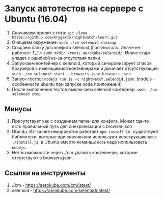 # Запуск автотестов на сервере с Ubuntu (16.04)

1. Скачиваем проект с гита: `git clone https://github.com/Krygerik/nightwatch-learn.git`
2. Очищаем окружение: `sudo ./cm selenoid cleanup`
3. Создаем папку для конфига selenoid (Грязный хак. Иначе не работает T_T):
 `sudo mkdir /root/.aerokube/selenoid/`. Иначе старт упадет с ошибкой из-за отсутствия папки.
4. Запускаем контейнер с selenoid, который синхронизирует список браузеров с имеющимися контейнерами и докачает отсутствующие: `sudo ./cm selenoid start --browsers-json browsers.json`
5. Запуск тестов: `nodejs run.js -c nightwatch.selenoid.json`. (nodejs - особенности ubuntu при запуске node приложений)
6. После выполнения тестов выключаем selenoid контейнер: `sudo ./cm selenoid stop`

## Минусы
1. Присутствует хак с созданием папки для конфига. Может где-то есть правильный путь для синхронизации с browser.json
2. Ubuntu. Из-за нее некорректно работает `npm install` т.к. существуют библиотеки, которые при скачивании используют конструкцию `node ./install.js`. в Ubuntu вместо команды `node` надо использовать `nodejs`.
3. Нет возможности через ./cm удалить контейнеры, которые отсутствуют в browsers.json.

## Ссылки на инструменты
1. ./cm - https://aerokube.com/cm/latest/
2. selenoid - https://aerokube.com/selenoid/latest/
